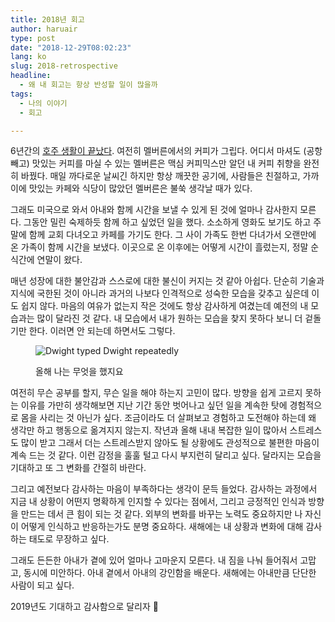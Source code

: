 ```yaml
---
title: 2018년 회고
author: haruair
type: post
date: "2018-12-29T08:02:23"
lang: ko
slug: 2018-retrospective
headline:
  - 왜 내 회고는 항상 반성할 일이 많을까
tags:
  - 나의 이야기
  - 회고

---
```


6년간의 [호주 생활이 끝났다](https://edykim.com/ko/post/organizing-your-australian-life/). 여전히 멜버른에서의 커피가 그립다. 어디서 마셔도 (공항 빼고) 맛있는 커피를 마실 수 있는 멜버른은 맥심 커피믹스만 알던 내 커피 취향을 완전히 바꿨다. 매일 까다로운 날씨긴 하지만 항상 깨끗한 공기에, 사람들은 친절하고, 가까이에 맛있는 카페와 식당이 많았던 멜버른은 불쑥 생각날 때가 있다.

그래도 미국으로 와서 아내와 함께 시간을 보낼 수 있게 된 것에 얼마나 감사한지 모른다. 그동안 밀린 숙제하듯 함께 하고 싶었던 일을 했다. 소소하게 영화도 보기도 하고 주말에 함께 교회 다녀오고 카페를 가기도 한다. 그 사이 가족도 한번 다녀가서 오랜만에 온 가족이 함께 시간을 보냈다. 이곳으로 온 이후에는 어떻게 시간이 흘렀는지, 정말 순식간에 연말이 왔다.

매년 성장에 대한 불안감과 스스로에 대한 불신이 커지는 것 같아 아쉽다. 단순히 기술과 지식에 국한된 것이 아니라 과거의 나보다 인격적으로 성숙한 모습을 갖추고 싶은데 이도 쉽지 않다. 마음의 여유가 없는지 작은 것에도 항상 감사하게 여겼는데 예전의 내 모습과는 많이 달라진 것 같다. 내 모습에서 내가 원하는 모습을 찾지 못하다 보니 더 겉돌기만 한다. 이러면 안 되는데 하면서도 그렇다.

<figure class="image-giphy">

![Dwight typed Dwight repeatedly](https://media.giphy.com/media/1hMhlCVwNEdrPt5m38/giphy.gif)

<figcaption>올해 나는 무엇을 했지요</figcaption>
</figure>

여전히 무슨 공부를 할지, 무슨 일을 해야 하는지 고민이 많다. 방향을 쉽게 고르지 못하는 이유를 가만히 생각해보면 지난 기간 동안 벗어나고 싶던 일을 계속한 탓에 경험적으로 몸을 사리는 것 아닌가 싶다. 조금이라도 더 살펴보고 경험하고 도전해야 하는데 왜 생각만 하고 행동으로 옮겨지지 않는지. 작년과 올해 내내 복잡한 일이 많아서 스트레스도 많이 받고 그래서 더는 스트레스받지 않아도 될 상황에도 관성적으로 불편한 마음이 계속 드는 것 같다. 이런 감정을 훌훌 털고 다시 부지런히 달리고 싶다. 달라지는 모습을 기대하고 또 그 변화를 간절히 바란다.

그리고 예전보다 감사하는 마음이 부족하다는 생각이 문득 들었다. 감사하는 과정에서 지금 내 상황이 어떤지 명확하게 인지할 수 있다는 점에서, 그리고 긍정적인 인식과 방향을 만드는 데서 큰 힘이 되는 것 같다. 외부의 변화를 바꾸는 노력도 중요하지만 나 자신이 어떻게 인식하고 반응하는가도 분명 중요하다. 새해에는 내 상황과 변화에 대해 감사하는 태도로 무장하고 싶다.

그래도 든든한 아내가 곁에 있어 얼마나 고마운지 모른다. 내 짐을 나눠 들어줘서 고맙고, 동시에 미안하다. 아내 곁에서 아내의 강인함을 배운다. 새해에는 아내만큼 단단한 사람이 되고 싶다.

2019년도 기대하고 감사함으로 달리자 💪
